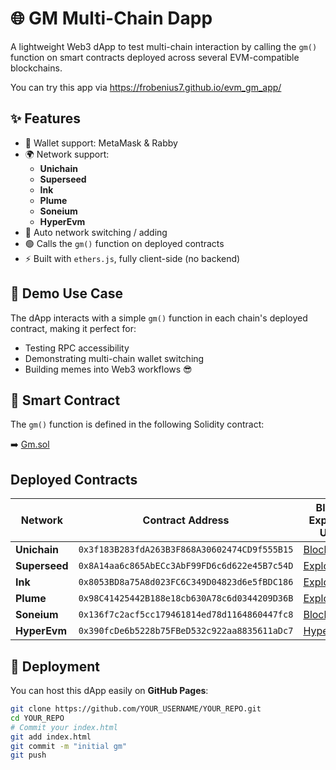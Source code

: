 # 🌐 GM Multi-Chain Dapp

A lightweight Web3 dApp to test multi-chain interaction by calling the `gm()` function on smart contracts deployed across several EVM-compatible blockchains.

You can try this app via
https://frobenius7.github.io/evm_gm_app/

## ✨ Features

- 🔐 Wallet support: MetaMask & Rabby
- 🌍 Network support:
  - **Unichain**
  - **Superseed**
  - **Ink**
  - **Plume**
  - **Soneium**
  - **HyperEvm**
- 🔄 Auto network switching / adding
- 🟢 Calls the `gm()` function on deployed contracts
- ⚡ Built with `ethers.js`, fully client-side (no backend)

## 🧪 Demo Use Case

The dApp interacts with a simple `gm()` function in each chain's deployed contract, making it perfect for:

- Testing RPC accessibility
- Demonstrating multi-chain wallet switching
- Building memes into Web3 workflows 😎

## 🧾 Smart Contract

The `gm()` function is defined in the following Solidity contract:

➡️ [Gm.sol](./GM.sol)


## Deployed Contracts

| Network       | Contract Address                             | Block Explorer URL                                                                               | RPC Endpoint                         |
| ------------- | -------------------------------------------- | ------------------------------------------------------------------------------------------------ | ------------------------------------ |
| **Unichain**  | `0x3f183B283fdA263B3F868A30602474CD9f555B15` | [Blockscout](https://unichain.blockscout.com/address/0x3f183B283fdA263B3F868A30602474CD9f555B15) | `https://uni-rpc.meson.network`      |
| **Superseed** | `0x8A14aa6c865AbECc3AbF99FD6c6d622e45B7c54D` | [Explorer](https://explorer.superseed.xyz/address/0x8A14aa6c865AbECc3AbF99FD6c6d622e45B7c54D)    | `https://rpc.superseed.xyz`          |
| **Ink**       | `0x8053BD8a75A8d023FC6C349D04823d6e5fBDC186` | [Explorer](https://explorer.inkonchain.com/address/0x8053BD8a75A8d023FC6C349D04823d6e5fBDC186)   | `https://rpc.inkonchain.com`         |
| **Plume**     | `0x98C41425442B188e18cb630A78c6d0344209D36B` | [Explorer](https://explorer.plume.org/address/0x98C41425442B188e18cb630A78c6d0344209D36B)        | `https://rpc.plume.org`              |
| **Soneium**   | `0x136f7c2acf5cc179461814ed78d1164860447fc8` | [Blockscout](https://soneium.blockscout.com/address/0x136f7c2acf5cc179461814ed78d1164860447fc8)  | `https://rpc.soneium.blockscout.com` |
| **HyperEvm**  | `0x390fcDe6b5228b75FBeD532c922aa8835611aDc7` | [Hyperscan](https://www.hyperscan.com/address/0x390fcDe6b5228b75FBeD532c922aa8835611aDc7)        | `https://rpc.hyperchain.xyz`         |


## 🚀 Deployment

You can host this dApp easily on **GitHub Pages**:

```bash
git clone https://github.com/YOUR_USERNAME/YOUR_REPO.git
cd YOUR_REPO
# Commit your index.html
git add index.html
git commit -m "initial gm"
git push
